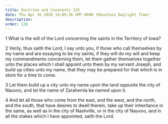 ```yaml
---
title: Doctrine and Covenants 125
date: Thu Apr 16 2020 14:09:36 GMT-0600 (Mountain Daylight Time)
description: 
order: 128
---
```


<p>
  1 What is the will of the Lord concerning the saints in the Territory of Iowa?
</p>
<p>
  2 Verily, thus saith the Lord, I say unto you, if those who call themselves by
  my name and are essaying to be my saints, if they will do my will and keep my
  commandments concerning them, let them gather themselves together unto the
  places which I shall appoint unto them by my servant Joseph, and build up
  cities unto my name, that they may be prepared for that which is in store for
  a time to come.
</p>
<p>
  3 Let them build up a city unto my name upon the land opposite the city of
  Nauvoo, and let the name of Zarahemla be named upon it.
</p>
<p>
  4 And let all those who come from the east, and the west, and the north, and
  the south, that have desires to dwell therein, take up their inheritance in
  the same, as well as in the city of Nashville, or in the city of Nauvoo, and
  in all the stakes which I have appointed, saith the Lord.
</p>
